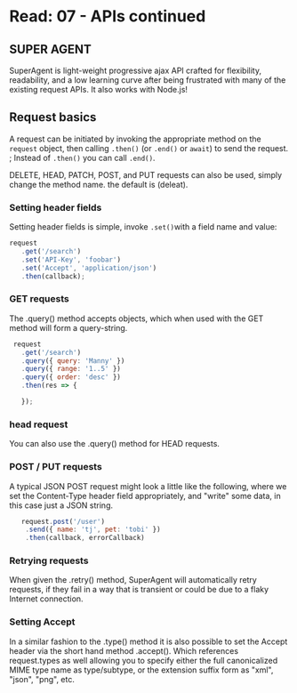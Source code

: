 # Read: 07 - APIs continued

## SUPER AGENT

SuperAgent is light-weight progressive ajax API crafted for flexibility, readability, and a low learning curve after being frustrated with many of the existing request APIs. It also works with Node.js!

## Request basics

A request can be initiated by invoking the appropriate method on the `request` object, then calling `.then()` (or `.end()` or `await`) to send the request. 
; Instead of `.then()` you can call `.end()`.

DELETE, HEAD, PATCH, POST, and PUT requests can also be used, simply change the method name. the default is (deleat).

### Setting header fields
Setting header fields is simple, invoke `.set()`with a field name and value:
``` javascript
request
   .get('/search')
   .set('API-Key', 'foobar')
   .set('Accept', 'application/json')
   .then(callback);
   ```
### GET requests
The .query() method accepts objects, which when used with the GET method will form a query-string. 
```javascript
 request
   .get('/search')
   .query({ query: 'Manny' })
   .query({ range: '1..5' })
   .query({ order: 'desc' })
   .then(res => {

   });
   ```
   ### head request
   You can also use the .query() method for HEAD requests.

   ### POST / PUT requests
A typical JSON POST request might look a little like the following, where we set the Content-Type header field appropriately, and "write" some data, in this case just a JSON string.
```javascript
   request.post('/user')
    .send({ name: 'tj', pet: 'tobi' })
    .then(callback, errorCallback)
```
 ### Retrying requests
When given the .retry() method, SuperAgent will automatically retry requests, if they fail in a way that is transient or could be due to a flaky Internet connection.

### Setting Accept
In a similar fashion to the .type() method it is also possible to set the Accept header via the short hand method .accept(). Which references request.types as well allowing you to specify either the full canonicalized MIME type name as type/subtype, or the extension suffix form as "xml", "json", "png", etc.
